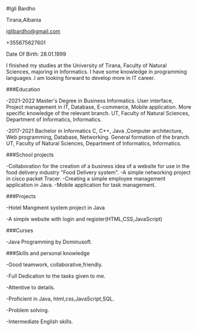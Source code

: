 #Igli Bardho

Tirana,Albania

iglibardho@gmail.com

+355675627601

Date Of Birth: 28.01.1999

I finished my studies at the University of Tirana, Faculty of Natural Sciences, majoring in Informatics.
I have some knowledge in programming languages .I am looking forward to develop more in IT career.

###Education

-2021-2022
Master's Degree in Business Informatics.
User interface, Project management in IT, Database, E-commerce,
Mobile application. More specific knowledge of the relevant branch.
UT, Faculty of Natural Sciences, Department of Informatics, Informatics.

-2017-2021
Bachelor in Informatics
C, C++, Java ,Computer architecture, Web programming, Database, Networking.
General formation of the branch.
UT, Faculty of Natural Sciences, Department of Informatics, Informatics.

###School projects

-Collaboration for the creation of a business idea of a website for use in 
the food delivery industry "Food Delivery system".
-A simple networking project in cisco packet Tracer.
-Creating a simple employee management application in Java.
-Mobile application for task management.

###Projects

-Hotel Mangment system project in Java

-A simple website with login and register(HTML,CSS,JavaScript)

###Curses

-Java Programming by Dominusoft.

###Skills and personal knowledge

-Good teamwork, collaborative,friendly.

-Full Dedication to the tasks given to me.

-Attentive to details.

-Proficient in Java, html,css,JavaScript,SQL.

-Problem solving.

-Intermediate English skills.
